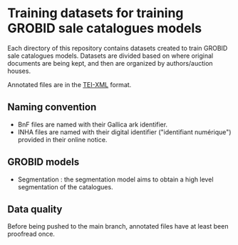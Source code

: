 # Training datasets for training GROBID sale catalogues models

Each directory of this repository contains datasets created to train GROBID sale catalogues models. Datasets are divided based on where original documents are being kept, and then are organized by authors/auction houses.

Annotated files are in the [TEI-XML](https://tei-c.org/) format.

## Naming convention

* BnF files are named with their Gallica ark identifier.
* INHA files are named with their digital identifier ("identifiant numérique") provided in their online notice.

## GROBID models

* Segmentation : the segmentation model aims to obtain a high level segmentation of the catalogues. 

## Data quality

Before being pushed to the main branch, annotated files have at least been proofread once. 
